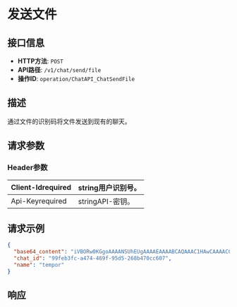 # 发送文件

## 接口信息

- **HTTP方法**: `POST`
- **API路径**: `/v1/chat/send/file`
- **操作ID**: `operation/ChatAPI_ChatSendFile`

## 描述

通过文件的识别码将文件发送到现有的聊天。

## 请求参数

### Header参数

| Client-Idrequired | string用户识别号。 |
|---|---|
| Api-Keyrequired | stringAPI-密钥。 |

## 请求示例

```json
{
  "base64_content": "iVBORw0KGgoAAAANSUhEUgAAAAEAAAABCAQAAAC1HAwCAAAAC0lEQVR42mNk+A8AAQUBAScY42YAAAAASUVORK5CYII=",
  "chat_id": "99feb3fc-a474-469f-95d5-268b470cc607",
  "name": "tempor"
}
```

## 响应
